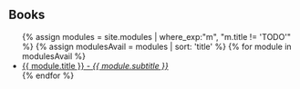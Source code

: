 <div id="naviLeft">
<h2>Books</h2>
<ul>
   {% assign modules = site.modules | where_exp:"m", "m.title != 'TODO'" %}
   {% assign modulesAvail = modules | sort: 'title' %}
   {% for module in modulesAvail %}
   <li><a href="{{ module.url }}" alt="{{ module.title }}"><u>{{ module.title }}</u> - <i>{{ module.subtitle }}</i></a></li>
   {% endfor %}
</ul>
</div>
